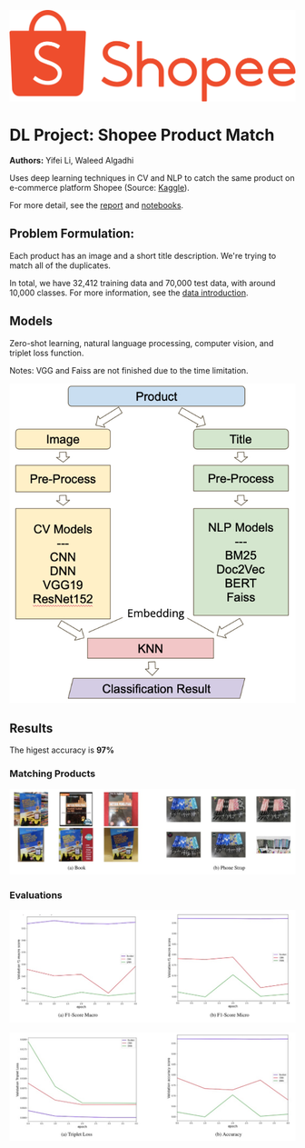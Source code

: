![](assets/shopee.png)

# DL Project: Shopee Product Match

**Authors:** Yifei Li, Waleed Algadhi

Uses deep learning techniques in CV and NLP to catch the same product on e-commerce platform Shopee (Source: [Kaggle](https://www.kaggle.com/c/shopee-product-matching/overview)).

For more detail, see the [report](report.pdf) and [notebooks](/notebooks).

## Problem Formulation:

Each product has an image and a short title description. We're trying to match all of the duplicates.

In total, we have 32,412 training data and 70,000 test data, with around 10,000 classes. For more information, see the [data introduction](https://www.kaggle.com/c/shopee-product-matching/data).

## Models

Zero-shot learning, natural language processing, computer vision, and triplet loss function.

Notes: VGG and Faiss are not finished due to the time limitation.

![](assets/arch-overall.jpg)

## Results

The higest accuracy is **97%**

### Matching Products

![](assets/match-products.jpg)

### Evaluations

![](assets/f1-score.jpg)

![](assets/triplet-and-acc.jpg)

